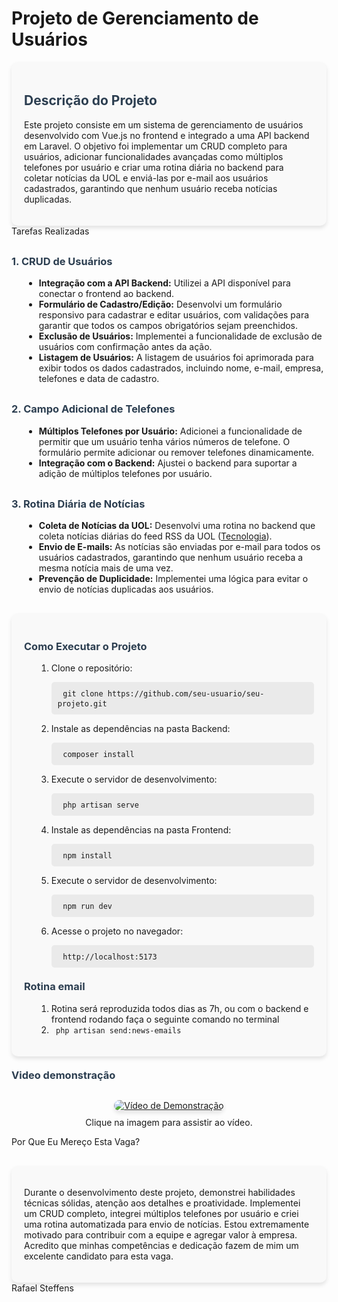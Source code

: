 <h1>Projeto de Gerenciamento de Usuários </h1>
<div style="background-color: #f9f9f9; padding: 20px; border-radius: 10px; box-shadow: 0 4px 6px rgba(0, 0, 0, 0.1);"> <h2 style="color: #2c3e50;">Descrição do Projeto</h2> <p> Este projeto consiste em um sistema de gerenciamento de usuários desenvolvido com Vue.js no frontend e integrado a uma API backend em Laravel. O objetivo foi implementar um CRUD completo para usuários, adicionar funcionalidades avançadas como múltiplos telefones por usuário e criar uma rotina diária no backend para coletar notícias da UOL e enviá-las por e-mail aos usuários cadastrados, garantindo que nenhum usuário receba notícias duplicadas. </p> </div>
Tarefas Realizadas
<div style="margin-top: 30px;"> <h3 style="color: #2c3e50;">1. CRUD de Usuários</h3> <ul style="list-style-type: disc; margin-left: 20px;"> <li> <strong>Integração com a API Backend:</strong> Utilizei a API disponível  para conectar o frontend ao backend. </li> <li> <strong>Formulário de Cadastro/Edição:</strong> Desenvolvi um formulário responsivo para cadastrar e editar usuários, com validações para garantir que todos os campos obrigatórios sejam preenchidos. </li> <li> <strong>Exclusão de Usuários:</strong> Implementei a funcionalidade de exclusão de usuários com confirmação antes da ação. </li> <li> <strong>Listagem de Usuários:</strong> A listagem de usuários foi aprimorada para exibir todos os dados cadastrados, incluindo nome, e-mail, empresa, telefones e data de cadastro. </li> </ul> </div><div style="margin-top: 30px;"> <h3 style="color: #2c3e50;">2. Campo Adicional de Telefones</h3> <ul style="list-style-type: disc; margin-left: 20px;"> <li> <strong>Múltiplos Telefones por Usuário:</strong> Adicionei a funcionalidade de permitir que um usuário tenha vários números de telefone. O formulário permite adicionar ou remover telefones dinamicamente. </li> <li> <strong>Integração com o Backend:</strong> Ajustei o backend para suportar a adição de múltiplos telefones por usuário. </li> </ul> </div><div style="margin-top: 30px;"> <h3 style="color: #2c3e50;">3. Rotina Diária de Notícias</h3> <ul style="list-style-type: disc; margin-left: 20px;"> <li> <strong>Coleta de Notícias da UOL:</strong> Desenvolvi uma rotina no backend que coleta notícias diárias do feed RSS da UOL (<a href="https://rss.uol.com.br/feed/tecnologia.xml" target="_blank">Tecnologia</a>). </li> <li> <strong>Envio de E-mails:</strong> As notícias são enviadas por e-mail para todos os usuários cadastrados, garantindo que nenhum usuário receba a mesma notícia mais de uma vez. </li> <li> <strong>Prevenção de Duplicidade:</strong> Implementei uma lógica para evitar o envio de notícias duplicadas aos usuários. </li> </ul> </div>

<div style="background-color: #f9f9f9; padding: 20px; border-radius: 10px; box-shadow: 0 4px 6px rgba(0, 0, 0, 0.1); margin-top: 30px;"> <h3 style="color: #2c3e50;">Como Executar o Projeto</h3> <ol style="margin-left: 20px;"> <li>Clone o repositório:</li> <pre style="background-color: #eaeaea; padding: 10px; border-radius: 5px;"> <code>git clone https://github.com/seu-usuario/seu-projeto.git</code> </pre>               
   <li>Instale as dependências na pasta Backend:</li> <pre style="background-color: #eaeaea; padding: 10px; border-radius: 5px;"> <code>composer install</code> </pre> <li>Execute o servidor de desenvolvimento:</li> <pre style="background-color: #eaeaea; padding: 10px; border-radius: 5px;"> <code>php artisan serve</code> </pre>
   <li>Instale as dependências na pasta Frontend:</li> <pre style="background-color: #eaeaea; padding: 10px; border-radius: 5px;"> <code>npm install</code> </pre> <li>Execute o servidor de desenvolvimento:</li> <pre style="background-color: #eaeaea; padding: 10px; border-radius: 5px;"> <code>npm run dev</code> </pre> 
   <li>Acesse o projeto no navegador:</li> <pre style="background-color: #eaeaea; padding: 10px; border-radius: 5px;"> <code>http://localhost:5173</code> </pre> </ol> 
  
  <h3 style="color: #2c3e50; margin-top: 20px;">Rotina email</h3> <ol style="margin-left: 20px;"> <li> Rotina será reproduzida todos dias as 7h, ou com o backend e frontend rodando faça o seguinte comando no terminal</li> <li><code> php artisan send:news-emails </code></li> </ol> </div>
<h3 style="color: #2c3e50; margin-top: 20px;">Video demonstração</h3>
<div style="text-align: center; margin-top: 30px;">
  <a href="https://youtu.be/mfZ76wHes_I" target="_blank">
    <img src="https://img.youtube.com/vi/mfZ76wHes_I/0.jpg" alt="Vídeo de Demonstração" style="border-radius: 10px; box-shadow: 0 4px 6px rgba(0, 0, 0, 0.1);">
  </a>
  <p style="margin-top: 10px;">Clique na imagem para assistir ao vídeo.</p>
</div>

Por Que Eu Mereço Esta Vaga?
<div style="background-color: #f9f9f9; padding: 20px; border-radius: 10px; box-shadow: 0 4px 6px rgba(0, 0, 0, 0.1); margin-top: 30px;"> <p> Durante o desenvolvimento deste projeto, demonstrei habilidades técnicas sólidas, atenção aos detalhes e proatividade. Implementei um CRUD completo, integrei múltiplos telefones por usuário e criei uma rotina automatizada para envio de notícias. Estou extremamente motivado para contribuir com a equipe e agregar valor à empresa. Acredito que minhas competências e dedicação fazem de mim um excelente candidato para esta vaga. </p> </div>
Rafael Steffens
